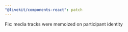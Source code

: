 ```yaml
---
"@livekit/components-react": patch
---
```


Fix: media tracks were memoized on participant identity
